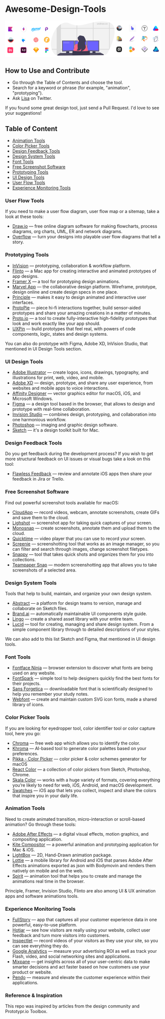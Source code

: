# Awesome-Design-Tools
<p align="center">
    <a href="https://flawlessapp.io/feedback?github">
    	<img src="Awesome-design-tools-cover.png" alt="Awesome-Design-Tools"/>
    </a>
</p>

<about>
<banner?>

## How to Use and Contribute
* Go through the Table of Contents and choose the tool. 
* Search for a keyword or phrase (for example, "animation", "prototyping").
* Ask [Lisa](https://twitter.com/LisaDziuba) on Twitter.

If you found some great design tool, just send a Pull Request. I'd love to see your suggestions! 

## Table of Content

* [Animation Tools](https://github.com/LisaDziuba/Awesome-Design-Tools#animation-tools)
* [Color Picker Tools](https://github.com/LisaDziuba/Awesome-Design-Tools#color-picker-tools)
* [Design Feedback Tools](https://github.com/LisaDziuba/Awesome-Design-Tools#design-feedback-tools)
* [Design System Tools](https://github.com/LisaDziuba/Awesome-Design-Tools#design-system-tools)
* [Font Tools](https://github.com/LisaDziuba/Awesome-Design-Tools#font-tools)
* [Free Screenshot Software](https://github.com/LisaDziuba/Awesome-Design-Tools#free-screenshot-software)
* [Prototyping Tools](https://github.com/LisaDziuba/Awesome-Design-Tools#user-flow-tools)
* [UI Design Tools](https://github.com/LisaDziuba/Awesome-Design-Tools#ui-design-tools)
* [User Flow Tools](https://github.com/LisaDziuba/Awesome-Design-Tools#user-flow-tools)
* [Experience Monitoring Tools](https://github.com/LisaDziuba/Awesome-Design-Tools#experience-monitoring-tools)

### User Flow Tools
If you need to make a user flow diagram, user flow map or a sitemap, take a look at these tools:

* [Draw.io](https://www.draw.io/) — free online diagram software for making flowcharts, process diagrams, org charts, UML, ER and network diagrams.
* [Overflow](https://overflow.io/) — turn your designs into playable user flow diagrams that tell a story.

### Prototyping Tools

* [InVision](https://www.invisionapp.com/) —  prototyping, collaboration & workflow platform.
* [Flinto](https://www.flinto.com/) — a Mac app for creating interactive and animated prototypes of app designs.
* [Framer X](https://framer.com/) — a tool for prototyping design animations.
* [Marvel App](https://marvelapp.com/) — the collaborative design platform. Wireframe, prototype, design online and create design specs in one place. 
* [Principle](https://principleformac.com/) — makes it easy to design animated and interactive user interfaces.
* [ProtoPie](https://www.protopie.io/) — piece hi-fi interactions together, build sensor-aided prototypes and share your amazing creations in a matter of minutes.
* [Proto.io](https://proto.io/) — a tool to create fully-interactive high-fidelity prototypes that look and work exactly like your app should.
* [UXPin](https://www.uxpin.com/) — build prototypes that feel real, with powers of code components, logic, states and design systems.

You can also do prototype with Figma, Adobe XD, InVision Studio, that mentioned in UI Design Tools section.

### UI Design Tools

* [Adobe Illustrator](https://www.adobe.com/products/illustrator.html) — create logos, icons, drawings, typography, and illustrations for print, web, video, and mobile.
* [Adobe XD](https://www.adobe.com/products/xd.html) — design, prototype, and share any user experience, from websites and mobile apps to voice interactions.
* [Affinity Designer](https://affinity.serif.com/en-gb/designer/) — vector graphics editor for macOS, iOS, and Microsoft Windows.
* [Figma](https://www.figma.com/) — a design tool based in the browser, that allows to design and prototype with real-time collaboration.
* [Invision Studio](https://www.invisionapp.com/studio) — combines design, prototyping, and collaboration into one harmonious workflow. 
* [Photoshop](https://www.adobe.com/products/photoshop.html) — imaging and graphic design software.
* [Sketch](https://www.sketchapp.com/) — it's a design toolkit built for Mac.

### Design Feedback Tools
Do you get feedback during the development process? If you wish to get more structural feedback on UI issues or visual bugs take a look on this tool:

* [Flawless Feedback](https://flawlessapp.io/feedback) — review and annotate iOS apps then share your feedback in Jira or Trello.

### Free Screenshot Software
Find out powerful screenshot tools available for macOS:

* [CloudApp](https://www.getcloudapp.com/) — record videos, webcam, annotate screenshots, create GIFs and save them to the cloud.
* [Lighshot](https://itunes.apple.com/us/app/lightshot-screenshot/id526298438) — screenshot app for taking quick captures of your screen.
* [Monosnap](https://itunes.apple.com/us/app/monosnap/id540348655?mt=12) — create screenshots, annotate them and upload them to the cloud.
* [Quicktime](https://support.apple.com/quicktime) — video player that you can use to record your screen. 
* [Screenie](https://www.thnkdev.com/Screenie/) — screenshotting tool that works as an image manager, so you can filter and search through images, change screenshot filetypes.
* [Snappy](http://snappy-app.com/) — tool that takes quick shots and organizes them for you into collections.
* [Teampaper Snap](https://teampaper.me/snap/) — modern screenshotting app that allows you to take screenshots of a selected area.

### Design System Tools
Tools that help to build, maintain, and organize your own design system.

* [Abstract](https://www.goabstract.com/) — a platform for design teams to version, manage and collaborate on Sketch files.
* [Brand.ai](https://brand.ai/) — automatically maintainable UI components style guide.
* [Lingo](https://www.lingoapp.com/) — create a shared asset library with your entire team.
* [Lucid](https://lucid.style/) — tool for creating, managing and share design system. From a simple component library through to detailed descriptions of your styles.

We can also add to this list Sketch and Figma, that mentioned in UI design tools.


### Font Tools

* [Fontface Ninja](https://fontface.ninja/) — browser extension to discover what fonts are being used on any website.
* [FontSpark](https://fontspark.app/) — simple tool to help designers quickly find the best fonts for their projects.
* [Sans Forgetica](http://sansforgetica.rmit/) —  downloadable font that is scientifically designed to help you remember your study notes.
* [Webfont](https://webfontapp.com/) — create and maintain custom SVG icon fonts, made a shared library of icons. 

### Color Picker Tools
If you are looking for eyedropper tool, color identifier tool or color capture tool, here you go: 

* [Chroma](https://chroma.spencerhamm.com/) — free web app which allows you to identify the color. 
* [Khroma](http://khroma.co/) — AI-based tool to generate color palettes based on your preferences.
* [Pikka - Color Picker](https://itunes.apple.com/us/app/pikka-color-picker/id1195076754) — color picker & color schemes generator for macOS
* [React Color](http://casesandberg.github.io/react-color/) — a collection of color pickers from Sketch, Photoshop, Chrome.
* [Skala Color](https://bjango.com/mac/skalacolor/) — works with a huge variety of formats, covering everything you’re likely to need for web, iOS, Android, and macOS development.
* [Swatches](https://swatchesapp.io/) — iOS app that lets you collect, inspect and share the colors that inspire you in your daily life.

### Animation Tools 
Need to create animated transition, micro-interaction or scroll-based animation? Go through these tools:

* [Adobe After Effects](https://www.adobe.com/products/aftereffects.html) —  a digital visual effects, motion graphics, and compositing application.
* [Kite Compositor](https://kiteapp.co/) — a powerful animation and prototyping application for Mac & iOS.
* [LightBox](https://uselightbox.com/) — 2D, Hand-Drawn animation package.
* [Lottie](https://airbnb.io/lottie/) — a mobile library for Android and iOS that parses Adobe After Effects animations exported as json with Bodymovin and renders them natively on mobile and on the web.
* [Spirit](https://spiritapp.io/) — animation tool that helps you to create and manage the animations real time in the browser.

Principle, Framer, Invision Studio, Flinto are also among UI & UX animation apps and software animations tools.

### Experience Monitoring Tools

* [FullStory](https://www.fullstory.com/) — app that captures all your customer experience data in one powerful, easy-to-use platform. 
* [Hotjar](https://www.hotjar.com/) — see how visitors are really using your website, collect user feedback and turn more visitors into customers.
* [Inspectlet](https://www.inspectlet.com/) — record videos of your visitors as they use your site, so you can see everything they do. 
* [Google Analytics](https://analytics.google.com/analytics/web/) — measure your advertising ROI as well as track your Flash, video, and social networking sites and applications.
* [Mixpane](https://mixpanel.com/) — get insights across all of your user-centric data to make smarter decisions and act faster based on how customers use your product or website. 
* [Pendo](https://www.pendo.io/) — measure and elevate the customer experience within their applications.

### Reference & Inspiration
This repo was inspired by articles from the design community and Prototypr.io Toolbox.




